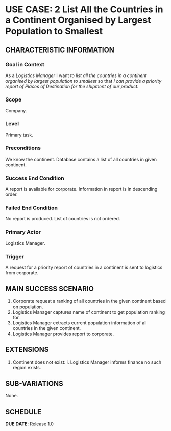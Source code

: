 # USE CASE: 2 List All the Countries in a Continent Organised by Largest Population to Smallest

## CHARACTERISTIC INFORMATION

### Goal in Context

As a *Logistics Manager* I want *to list all the countries in a continent organised by largest population to smallest* so that *I can provide a priority report of Places of Destination for the shipment of our product.*

### Scope

Company.

### Level

Primary task.

### Preconditions

We know the continent. Database contains a list of all countries in given continent.

### Success End Condition

A report is available for corporate. Information in report is in descending order.

### Failed End Condition

No report is produced. List of countries is not ordered.

### Primary Actor

Logistics Manager.

### Trigger

A request for a priority report of countries in a continent is sent to logistics from corporate.

## MAIN SUCCESS SCENARIO

1. Corporate request a ranking of all countries in the given continent based on population.
2. Logistics Manager captures name of continent to get population ranking for.
3. Logistics Manager extracts current population information of all countries in the given continent.
4. Logistics Manager provides report to corporate.

## EXTENSIONS

1. Continent does not exist:
   i. Logistics Manager informs finance no such region exists.

## SUB-VARIATIONS

None.

## SCHEDULE

**DUE DATE**: Release 1.0